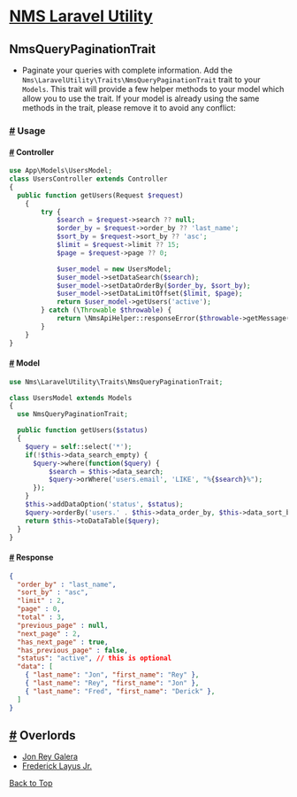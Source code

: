 # <span id="top">[NMS Laravel Utility](../)</span>

## NmsQueryPaginationTrait
- Paginate your queries with complete information. Add the
`Nms\LaravelUtility\Traits\NmsQueryPaginationTrait` trait to your `Models`. This trait will provide a few helper methods to your model which allow you to use the trait.
If your model is already using the same methods in the trait, please remove it to avoid any conflict:

### [#](#syntax) <span id="syntax">Usage</span>
#### [#](#controller) <span id="controller">Controller</span>
```php
use App\Models\UsersModel;
class UsersController extends Controller 
{
  public function getUsers(Request $request)
    {
        try {
            $search = $request->search ?? null;
            $order_by = $request->order_by ?? 'last_name';
            $sort_by = $request->sort_by ?? 'asc';
            $limit = $request->limit ?? 15;
            $page = $request->page ?? 0;

            $user_model = new UsersModel;
            $user_model->setDataSearch($search);
            $user_model->setDataOrderBy($order_by, $sort_by);
            $user_model->setDataLimitOffset($limit, $page);
            return $user_model->getUsers('active');
        } catch (\Throwable $throwable) {
            return \NmsApiHelper::responseError($throwable->getMessage());
        }
    }
}
```

#### [#](#models) <span id="model">Model</span>
```php
use Nms\LaravelUtility\Traits\NmsQueryPaginationTrait;

class UsersModel extends Models 
{
  use NmsQueryPaginationTrait;

  public function getUsers($status)
  {
    $query = self::select('*');
    if(!$this->data_search_empty) {
      $query->where(function($query) {
          $search = $this->data_search;
          $query->orWhere('users.email', 'LIKE', "%{$search}%");
      });
    }
    $this->addDataOption('status', $status);
    $query->orderBy('users.' . $this->data_order_by, $this->data_sort_by);
    return $this->toDataTable($query);
  }
}
```
#### [#](#response) <span id="response">Response</span>
```json
{
  "order_by" : "last_name",
  "sort_by" : "asc",
  "limit" : 2,
  "page" : 0,
  "total" : 3,
  "previous_page" : null,
  "next_page" : 2,
  "has_next_page" : true,
  "has_previous_page" : false,
  "status": "active", // this is optional
  "data": [
    { "last_name": "Jon", "first_name": "Rey" },
    { "last_name": "Rey", "first_name": "Jon" },
    { "last_name": "Fred", "first_name": "Derick" },
  ]
}
```

## [#](#overlords) <span id="overlords">Overlords</span>
- [Jon Rey Galera](@jonrey.galera)
- [Frederick Layus Jr.](@frederick.layusjr)

[Back to Top](#top)